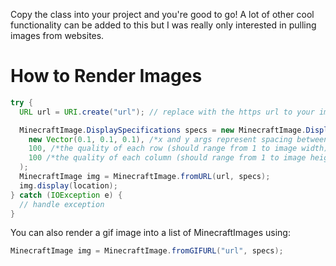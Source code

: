 Copy the class into your project and you're good to go!
A lot of other cool functionality can be added to this but I was really only interested in pulling images from websites.

# How to Render Images

```java
try {
  URL url = URI.create("url"); // replace with the https url to your image

  MinecraftImage.DisplaySpecifications specs = new MinecraftImage.DisplaySpecifications(
    new Vector(0.1, 0.1, 0.1), /*x and y args represent spacing between each row particle and y arg represents spacing between each column particle*/
    100, /*the quality of each row (should range from 1 to image width)*/
    100 /*the quality of each column (should range from 1 to image height)*/
  );
  MinecraftImage img = MinecraftImage.fromURL(url, specs);
  img.display(location);
} catch (IOException e) {
  // handle exception
}
```

You can also render a gif image into a list of MinecraftImages using:
```java
MinecraftImage img = MinecraftImage.fromGIFURL("url", specs);
```
